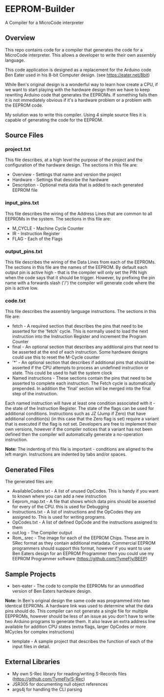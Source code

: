 # EEPROM-Builder
A Compiler for a MicroCode interpreter 


## Overview

This repo contains code for a compiler that generates the code for a MicroCode interpreter. This allows 
a developer to write their own assembly language.

This code application is designed as a replacement for the Arduino code Ben Eater used in his 8-bit Computer design.
(see https://eater.net/8bit)

While Ben's original design is a wonderful way to learn how create a CPU, if we want to start playing with the
hardware design then we have to keep rewriting Arduino code that generates the EEPROMs. If something 
fails then it is not immediately obvious if it's a hardware problem or a problem with the EEPROM code.

My solution was to write this compiler. Using 4 simple source files it is capable of generating the code
for the EEPROM.

## Source Files
### project.txt

This file describes, at a high level the purpose of the project and the configuration of the hardware design. The 
sections in this file are:

* Overview - Settings that name and version the project
* Hardware - Settings that describe the hardware
* Description - Optional meta data that is added to each generated EEPROM file 

### input_pins.txt

This file describes the wiring of the Address Lines that are common to all EEPROMs in the system. The sections 
in this file are:

* M_CYCLE - Machine Cycle Counter
* IR - Instruction Register
* FLAG - Each of the Flags

### output_pins.txt

This file describes the wiring of the Data Lines from each of the EEPROMs. The sections in this file are the names
of the EEPROM. By default each output pin is active high - that is the compiler will only set the PIN high when the 
code says that it should be trigger. However, by prefixing the pin name with a forwards slash ('/') the compiler will
generate code where the pin is active low.   

### code.txt

This file describes the assembly language instructions. The sections in this file are:

* fetch - A required section that describes the pins that need to be asserted for the 'fetch' cycle. This is normally
            used to load the next instruction into the Instruction Register and increment the Program Counter 
* final - An optional section that describes any additional pins that need to be asserted at the end of each 
            instruction. Some hardware designs could use this to reset the M-Cycle counter
* '*' - An optional section that describes if additional pins that should be asserted if the CPU attempts to process 
            an undefined instruction or state. This could be used to halt the system clock                    
* Named instructions - These sections contain the pins that need to be asserted to complete each instruction. The 
            Fetch cycle is automatically prepended. In addition the 'final' section will be merged into the final 
            step of the instruction.
            
Each named instruction will have at least one condition associated with it - the state of the Instruction Register. 
The state of the flags can be used for additional conditions. Instructions such as JZ (Jump if Zero) that have
additional condition(s) (in this case that the Zero flag is set) require a variant that is executed if the flag is 
not set. Developers are free to implement their own versions, however if the compiler notices that a variant has not
been defined then the compiler will automatically generate a no-operation instruction.

**Note:** The indenting of this file is important - conditions are aligned to the left margin. Instructions are
indented by tabs and/or spaces. 


## Generated Files

The generated files are:

* AvailableCodes.txt - A list of unused OpCodes. This is handy if you want to known where you can add a new instruction
* Eeprom_map.txt - A file that shows which data pins should be asserted for every of the CPU. this is used for Debugging
* Instructions.txt - A list of instructions and the OpCodes they are assigned to. This is used for writing programs. 
* OpCodes.txt - A list of defined OpCode and the instructions assigned to them  
* out.log - The Compiler output
* Rom_.srec - The image for each of the EEPROM Chips. These are in SRec format as they contain additional metadata.
    Commercial EEPROM programmers should support this format, however if you want to use Ben Eaters design for an
    EEPROM Programmer then you could use my EEPROM Programmer software (https://github.com/TymeFly/BEEP)


## Sample Projects

* ben-eater - The code to compile the EEPROMs for an unmodified version of Ben Eaters hardware design.

**Note:** In Ben's original design the same code was programmed into two identical EEPROMs. A hardware link was used
to determine what the data pins should do. This compiler can not generate a single file for multiple EEPPROMs, however
should be less of an issue as you don't have to write two Arduino programs to generate them. It also leave an extra
address line available for addition CPU states (extra flags, larger OpCodes or more MCycles for complex instructions)   

* template - A sample project that describes the function of each of the input files in detail.
	
	
## External Libraries

* My own S-Rec library for reading/writing S-Records files (https://github.com/TymeFly/S-Rec)
* JSR305 for documenting null object references
* args4j for handling the CLI parsing
